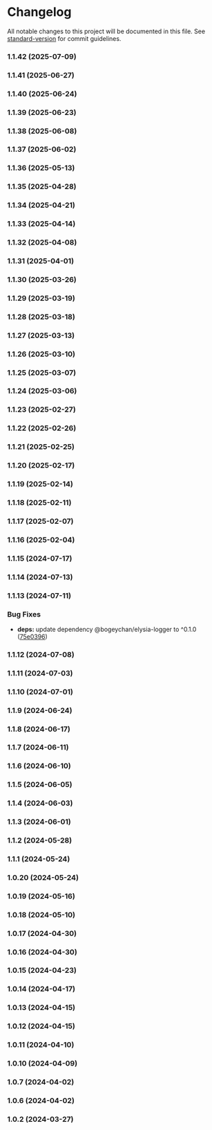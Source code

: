 # Changelog

All notable changes to this project will be documented in this file. See [standard-version](https://github.com/conventional-changelog/standard-version) for commit guidelines.

### 1.1.42 (2025-07-09)

### 1.1.41 (2025-06-27)

### 1.1.40 (2025-06-24)

### 1.1.39 (2025-06-23)

### 1.1.38 (2025-06-08)

### 1.1.37 (2025-06-02)

### 1.1.36 (2025-05-13)

### 1.1.35 (2025-04-28)

### 1.1.34 (2025-04-21)

### 1.1.33 (2025-04-14)

### 1.1.32 (2025-04-08)

### 1.1.31 (2025-04-01)

### 1.1.30 (2025-03-26)

### 1.1.29 (2025-03-19)

### 1.1.28 (2025-03-18)

### 1.1.27 (2025-03-13)

### 1.1.26 (2025-03-10)

### 1.1.25 (2025-03-07)

### 1.1.24 (2025-03-06)

### 1.1.23 (2025-02-27)

### 1.1.22 (2025-02-26)

### 1.1.21 (2025-02-25)

### 1.1.20 (2025-02-17)

### 1.1.19 (2025-02-14)

### 1.1.18 (2025-02-11)

### 1.1.17 (2025-02-07)

### 1.1.16 (2025-02-04)

### 1.1.15 (2024-07-17)

### 1.1.14 (2024-07-13)

### 1.1.13 (2024-07-11)


### Bug Fixes

* **deps:** update dependency @bogeychan/elysia-logger to ^0.1.0 ([75e0396](https://github.com/qlaffont/unify-elysia/commit/75e03963fb2e3a22afb5ef31a956fdcbcbfa6451))

### 1.1.12 (2024-07-08)

### 1.1.11 (2024-07-03)

### 1.1.10 (2024-07-01)

### 1.1.9 (2024-06-24)

### 1.1.8 (2024-06-17)

### 1.1.7 (2024-06-11)

### 1.1.6 (2024-06-10)

### 1.1.5 (2024-06-05)

### 1.1.4 (2024-06-03)

### 1.1.3 (2024-06-01)

### 1.1.2 (2024-05-28)

### 1.1.1 (2024-05-24)

### 1.0.20 (2024-05-24)

### 1.0.19 (2024-05-16)

### 1.0.18 (2024-05-10)

### 1.0.17 (2024-04-30)

### 1.0.16 (2024-04-30)

### 1.0.15 (2024-04-23)

### 1.0.14 (2024-04-17)

### 1.0.13 (2024-04-15)

### 1.0.12 (2024-04-15)

### 1.0.11 (2024-04-10)

### 1.0.10 (2024-04-09)

### 1.0.7 (2024-04-02)

### 1.0.6 (2024-04-02)

### 1.0.2 (2024-03-27)
